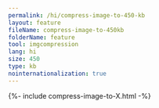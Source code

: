 ```yaml
---
permalink: /hi/compress-image-to-450-kb
layout: feature
fileName: compress-image-to-450kb
folderName: feature
tool: imgcompression
lang: hi
size: 450
type: kb
nointernationalization: true
---
```

{%- include compress-image-to-X.html -%}       
